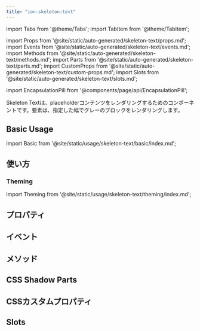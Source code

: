 ```yaml
---
title: "ion-skeleton-text"
---
```

import Tabs from '@theme/Tabs';
import TabItem from '@theme/TabItem';

import Props from '@site/static/auto-generated/skeleton-text/props.md';
import Events from '@site/static/auto-generated/skeleton-text/events.md';
import Methods from '@site/static/auto-generated/skeleton-text/methods.md';
import Parts from '@site/static/auto-generated/skeleton-text/parts.md';
import CustomProps from '@site/static/auto-generated/skeleton-text/custom-props.md';
import Slots from '@site/static/auto-generated/skeleton-text/slots.md';

<head>
  <title>Skeleton Text | Skeleton Loading Placeholder & Framework for Text</title>
  <meta name="description" content="ion-skeleton-text は、プレースホルダコンテンツをレンダリングするためのコンポーネントです。この要素は、ローディングテキストのフレームワークとして、指定された幅で灰色のブロックをレンダリングします。" />
</head>

import EncapsulationPill from '@components/page/api/EncapsulationPill';

<EncapsulationPill type="shadow" />



Skeleton Textは、placeholderコンテンツをレンダリングするためのコンポーネントです。要素は、指定した幅でグレーのブロックをレンダリングします。

## Basic Usage

import Basic from '@site/static/usage/skeleton-text/basic/index.md';

<Basic />

## 使い方

### Theming

import Theming from '@site/static/usage/skeleton-text/theming/index.md';

<Theming />

## プロパティ
<Props />

## イベント
<Events />

## メソッド
<Methods />

## CSS Shadow Parts
<Parts />

## CSSカスタムプロパティ
<CustomProps />

## Slots
<Slots />
